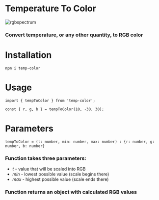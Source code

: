 # Temperature To Color

![rgbspectrum](https://user-images.githubusercontent.com/52113159/110655867-b926da80-81bf-11eb-8f0f-44fe82f4129f.jpg)

### Convert temperature, or any other quantity, to RGB color

# Installation

`npm i temp-color`

# Usage

```
import { tempToColor } from 'temp-color';

const { r, g, b } = tempToColor(10, -30, 30);
```
# Parameters

```tempToColor = (t: number, min: number, max: number) : {r: number, g: number, b: number}```

### Function takes three parameters:
* _t_ - value that will be scaled into RGB
* _min_ - lowest possible value (scale begins there)
* _max_ - highest possible value (scale ends there)

### Function returns an object with calculated RGB values
